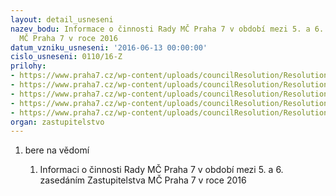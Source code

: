 ```yaml
---
layout: detail_usneseni
nazev_bodu: Informace o činnosti Rady MČ Praha 7 v období mezi 5. a 6. zasedáním Zastupitelstva
  MČ Praha 7 v roce 2016
datum_vzniku_usneseni: '2016-06-13 00:00:00'
cislo_usneseni: 0110/16-Z
prilohy:
- https://www.praha7.cz/wp-content/uploads/councilResolution/Resolutions/27418/export/1duvinf~73237.doc
- https://www.praha7.cz/wp-content/uploads/councilResolution/Resolutions/27418/export/informacka6~73236.doc
- https://www.praha7.cz/wp-content/uploads/councilResolution/Resolutions/27418/export/anotace_20161362016~73235.doc
- https://www.praha7.cz/wp-content/uploads/councilResolution/Resolutions/27418/export/0546~73234.pdf
- https://www.praha7.cz/wp-content/uploads/councilResolution/Resolutions/27418/export/export~301607.pdf
organ: zastupitelstvo
---
```

<OL class=urzList_view id=urzList>
<LI class=urzClass1><SPAN name="1">bere na vědomí</SPAN> 
<OL class=urzOlClass>
<LI class=urzClass2 style="TEXT-ALIGN: left"><SPAN>
<P>Informaci o činnosti Rady MČ Praha 7 v období mezi 5. a 6. zasedáním Zastupitelstva MČ Praha 7 v roce 2016</P></SPAN></LI></OL></LI></OL>
